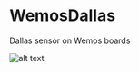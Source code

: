 # WemosDallas
Dallas sensor on Wemos boards


![alt text](https://github.com/Fractvival/WemosDallas/blob/main/wemosd1dallas.jpg)
